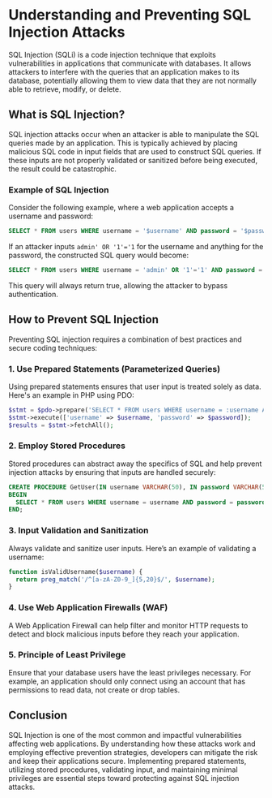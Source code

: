 # Understanding and Preventing SQL Injection Attacks

SQL Injection (SQLi) is a code injection technique that exploits vulnerabilities in applications that communicate with databases. It allows attackers to interfere with the queries that an application makes to its database, potentially allowing them to view data that they are not normally able to retrieve, modify, or delete.

## What is SQL Injection?

SQL injection attacks occur when an attacker is able to manipulate the SQL queries made by an application. This is typically achieved by placing malicious SQL code in input fields that are used to construct SQL queries. If these inputs are not properly validated or sanitized before being executed, the result could be catastrophic.

### Example of SQL Injection

Consider the following example, where a web application accepts a username and password:

```sql
SELECT * FROM users WHERE username = '$username' AND password = '$password';
```

If an attacker inputs `admin' OR '1'='1` for the username and anything for the password, the constructed SQL query would become:

```sql
SELECT * FROM users WHERE username = 'admin' OR '1'='1' AND password = 'anything';
```

This query will always return true, allowing the attacker to bypass authentication.

## How to Prevent SQL Injection

Preventing SQL injection requires a combination of best practices and secure coding techniques:

### 1. Use Prepared Statements (Parameterized Queries)

Using prepared statements ensures that user input is treated solely as data. Here's an example in PHP using PDO:

```php
$stmt = $pdo->prepare('SELECT * FROM users WHERE username = :username AND password = :password');
$stmt->execute(['username' => $username, 'password' => $password]);
$results = $stmt->fetchAll();
```

### 2. Employ Stored Procedures

Stored procedures can abstract away the specifics of SQL and help prevent injection attacks by ensuring that inputs are handled securely:

```sql
CREATE PROCEDURE GetUser(IN username VARCHAR(50), IN password VARCHAR(50))
BEGIN
  SELECT * FROM users WHERE username = username AND password = password;
END;
```

### 3. Input Validation and Sanitization

Always validate and sanitize user inputs. Here’s an example of validating a username:

```php
function isValidUsername($username) {
  return preg_match('/^[a-zA-Z0-9_]{5,20}$/', $username);
}
```

### 4. Use Web Application Firewalls (WAF)

A Web Application Firewall can help filter and monitor HTTP requests to detect and block malicious inputs before they reach your application.

### 5. Principle of Least Privilege

Ensure that your database users have the least privileges necessary. For example, an application should only connect using an account that has permissions to read data, not create or drop tables.

## Conclusion

SQL Injection is one of the most common and impactful vulnerabilities affecting web applications. By understanding how these attacks work and employing effective prevention strategies, developers can mitigate the risk and keep their applications secure. Implementing prepared statements, utilizing stored procedures, validating input, and maintaining minimal privileges are essential steps toward protecting against SQL injection attacks.

